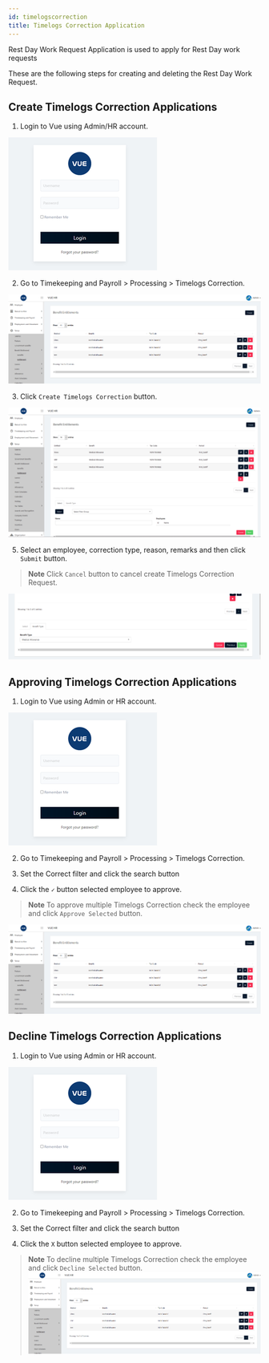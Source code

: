 ```yaml
---
id: timelogscorrection
title: Timelogs Correction Application
---
```

Rest Day Work Request Application is used to apply for Rest Day work requests

These are the following steps for creating and deleting the Rest Day Work Request.

## Create Timelogs Correction Applications 

1. Login to Vue using  Admin/HR account.
 
 ![alt-text](assets/23.png)

2. Go to Timekeeping and Payroll > Processing > Timelogs Correction.

![alt-text](assets/bentitlement/1.png)  

3. Click `Create Timelogs Correction` button.

![alt-text](assets/bentitlement/2.png)  

5. Select an employee, correction type, reason, remarks and then click `Submit` button.

> **Note** Click `Cancel` button to cancel create Timelogs Correction Request.

![alt-text](assets/bentitlement/3.png)  


## Approving Timelogs Correction Applications 


1. Login to Vue using Admin or HR account. 

![alt-text](assets/Picture2.png)

2. Go to Timekeeping and Payroll > Processing > Timelogs Correction.

3. Set the Correct filter and click the search button

4. Click the `✓` button selected employee to approve.

> **Note** To approve multiple Timelogs Correction check the employee and click `Approve Selected` button.

![alt-text](assets/bentitlement/1.png) 

 ## Decline Timelogs Correction Applications 
 
 1. Login to Vue using Admin or HR account. 

![alt-text](assets/Picture2.png)

2. Go to Timekeeping and Payroll > Processing > Timelogs Correction.

3. Set the Correct filter and click the search button

4. Click the `X` button selected employee to approve.

> **Note** To decline multiple Timelogs Correction check the employee and click `Decline Selected` button.
![alt-text](assets/bentitlement/1.png) 
